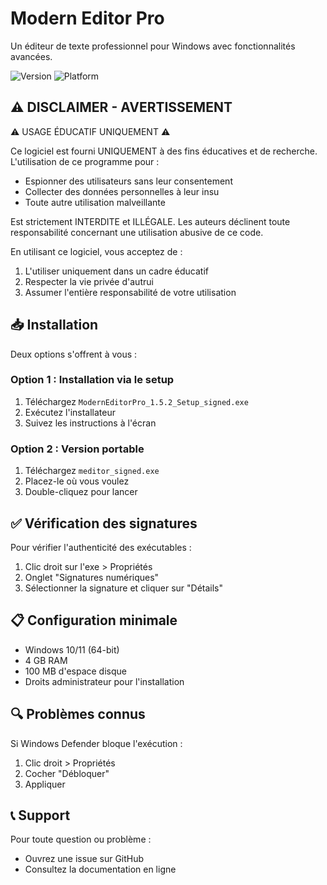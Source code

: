 # Modern Editor Pro

Un éditeur de texte professionnel pour Windows avec fonctionnalités avancées.

![Version](https://img.shields.io/badge/version-1.5.2-blue)
![Platform](https://img.shields.io/badge/platform-Windows-lightgrey)

## ⚠️ DISCLAIMER - AVERTISSEMENT

⚠️ USAGE ÉDUCATIF UNIQUEMENT ⚠️

Ce logiciel est fourni UNIQUEMENT à des fins éducatives et de recherche. L'utilisation de ce programme pour :
- Espionner des utilisateurs sans leur consentement
- Collecter des données personnelles à leur insu
- Toute autre utilisation malveillante

Est strictement INTERDITE et ILLÉGALE. Les auteurs déclinent toute responsabilité concernant une utilisation abusive de ce code.

En utilisant ce logiciel, vous acceptez de :
1. L'utiliser uniquement dans un cadre éducatif
2. Respecter la vie privée d'autrui
3. Assumer l'entière responsabilité de votre utilisation

## 📥 Installation

Deux options s'offrent à vous :

### Option 1 : Installation via le setup
1. Téléchargez `ModernEditorPro_1.5.2_Setup_signed.exe`
2. Exécutez l'installateur
3. Suivez les instructions à l'écran

### Option 2 : Version portable
1. Téléchargez `meditor_signed.exe`
2. Placez-le où vous voulez
3. Double-cliquez pour lancer

## ✅ Vérification des signatures

Pour vérifier l'authenticité des exécutables :
1. Clic droit sur l'exe > Propriétés
2. Onglet "Signatures numériques"
3. Sélectionner la signature et cliquer sur "Détails"

## 📋 Configuration minimale

- Windows 10/11 (64-bit)
- 4 GB RAM
- 100 MB d'espace disque
- Droits administrateur pour l'installation

## 🔍 Problèmes connus

Si Windows Defender bloque l'exécution :
1. Clic droit > Propriétés
2. Cocher "Débloquer"
3. Appliquer

## 📞 Support

Pour toute question ou problème :
- Ouvrez une issue sur GitHub
- Consultez la documentation en ligne
